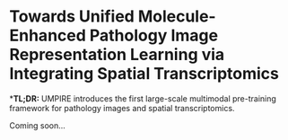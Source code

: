 # Towards Unified Molecule-Enhanced Pathology Image Representation Learning via Integrating Spatial Transcriptomics

***TL;DR:** UMPIRE introduces the first large-scale multimodal pre-training framework for pathology images and spatial transcriptomics.

Coming soon...
